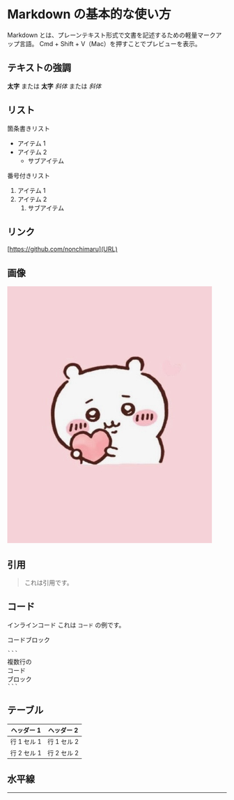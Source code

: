 # Markdown の基本的な使い方

Markdown とは、プレーンテキスト形式で文書を記述するための軽量マークアップ言語。
Cmd + Shift + V（Mac）を押すことでプレビューを表示。

## テキストの強調

**太字** または **太字**
_斜体_ または _斜体_

## リスト

箇条書きリスト

- アイテム 1
- アイテム 2
  - サブアイテム

番号付きリスト

1. アイテム 1
2. アイテム 2
   1. サブアイテム

## リンク

[https://github.com/nonchimaru](URL)

## 画像

![Alt text](IMG_7709.jpg)

## 引用

> これは引用です。

## コード

インラインコード
これは `コード` の例です。

コードブロック

<pre>
```
複数行の
コード
ブロック
```
</pre>

## テーブル

| ヘッダー 1  | ヘッダー 2  |
| ----------- | ----------- |
| 行 1 セル 1 | 行 1 セル 2 |
| 行 2 セル 1 | 行 2 セル 2 |

## 水平線

---
